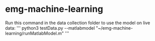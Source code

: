 # emg-machine-learning
Run this command in the data collection folder to use the model on live data:
'''
python3 testData.py --matlabmodel "~/emg-machine-learning/runMatlabModel.m"
'''
